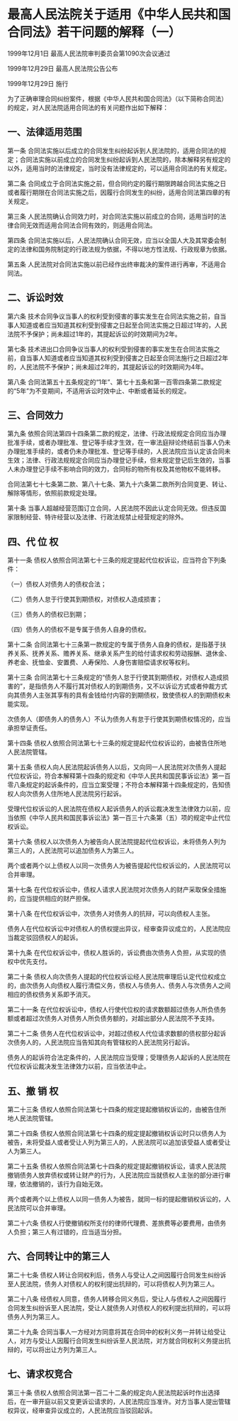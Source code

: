 # 最高人民法院关于适用《中华人民共和国合同法》若干问题的解释（一）

1999年12月1日 最高人民法院审判委员会第1090次会议通过

1999年12月29日 最高人民法院公告公布

1999年12月29日 施行

<!-- INFO END -->

为了正确审理合同纠纷案件，根据《中华人民共和国合同法》（以下简称合同法）的规定，对人民法院适用合同法的有关问题作出如下解释：

## 一、法律适用范围

第一条 合同法实施以后成立的合同发生纠纷起诉到人民法院的，适用合同法的规定；合同法实施以前成立的合同发生纠纷起诉到人民法院的，除本解释另有规定的以外，适用当时的法律规定，当时没有法律规定的，可以适用合同法的有关规定。

第二条 合同成立于合同法实施之前，但合同约定的履行期限跨越合同法实施之日或者履行期限在合同法实施之后，因履行合同发生的纠纷，适用合同法第四章的有关规定。

第三条 人民法院确认合同效力时，对合同法实施以前成立的合同，适用当时的法律合同无效而适用合同法合同有效的，则适用合同法。

第四条 合同法实施以后，人民法院确认合同无效，应当以全国人大及其常委会制定的法律和国务院制定的行政法规为依据，不得以地方性法规、行政规章为依据。

第五条 人民法院对合同法实施以前已经作出终审裁决的案件进行再审，不适用合同法。

## 二、诉讼时效

第六条 技术合同争议当事人的权利受到侵害的事实发生在合同法实施之前，自当事人知道或者应当知道其权利受到侵害之日起至合同法实施之日超过1年的，人民法院不予保护；尚未超过1年的，其提起诉讼的时效期间为2年。

第七条 技术进出口合同争议当事人的权利受到侵害的事实发生在合同法实施之前，自当事人知道或者应当知道其权利受到侵害之日起至合同法施行之日超过2年的，人民法院不予保护；尚未超过2年的，其提起诉讼的时效期间为4年。

第八条 合同法第五十五条规定的“1年”、第七十五条和第一百零四条第二款规定的“5年”为不变期间，不适用诉讼时效中止、中断或者延长的规定。

## 三、合同效力

第九条 依照合同法第四十四条第二款的规定，法律、行政法规规定合同应当办理批准手续，或者办理批准、登记等手续才生效，在一审法庭辩论终结前当事人仍未办理批准手续的，或者仍未办理批准、登记等手续的，人民法院应当认定该合同未生效；法律、行政法规规定合同应当办理登记手续，但未规定登记后生效的，当事人未办理登记手续不影响合同的效力，合同标的物所有权及其他物权不能转移。

合同法第七十七条第二款、第八十七条、第九十六条第二款所列合同变更、转让、解除等情形，依照前款规定处理。

第十条 当事人超越经营范围订立合同，人民法院不因此认定合同无效。但违反国家限制经营、特许经营以及法律、行政法规禁止经营规定的除外。

## 四、代 位 权

第十一条 债权人依照合同法第七十三条的规定提起代位权诉讼，应当符合下列条件：

（一）债权人对债务人的债权合法；

（二）债务人怠于行使其到期债权，对债权人造成损害；

（三）债务人的债权已到期；

（四）债务人的债权不是专属于债务人自身的债权。

第十二条 合同法第七十三条第一款规定的专属于债务人自身的债权，是指基于扶养关系、抚养关系、赡养关系、继承关系产生的给付请求权和劳动报酬、退休金、养老金、抚恤金、安置费、人寿保险、人身伤害赔偿请求权等权利。

第十三条 合同法第七十三条规定的“债务人怠于行使其到期债权，对债权人造成损害的”，是指债务人不履行其对债权人的到期债务，又不以诉讼方式或者仲裁方式向其债务人主张其享有的具有金钱给付内容的到期债权，致使债权人的到期债权未能实现。

次债务人（即债务人的债务人）不认为债务人有怠于行使其到期债权情况的，应当承担举证责任。

第十四条 债权人依照合同法第七十三条的规定提起代位权诉讼的，由被告住所地人民法院管辖。

第十五条 债权人向人民法院起诉债务人以后，又向同一人民法院对次债务人提起代位权诉讼，符合本解释第十四条的规定和《中华人民共和国民事诉讼法》第一百零八条规定的起诉条件的，应当立案受理；不符合本解释第十四条规定的，告知债权人向次债务人住所地人民法院另行起诉。

受理代位权诉讼的人民法院在债权人起诉债务人的诉讼裁决发生法律效力以前，应当依照《中华人民共和国民事诉讼法》第一百三十六条第（五）项的规定中止代位权诉讼。

第十六条 债权人以次债务人为被告向人民法院提起代位权诉讼，未将债务人列为第三人的，人民法院可以追加债务人为第三人。

两个或者两个以上债权人以同一次债务人为被告提起代位权诉讼的，人民法院可以合并审理。

第十七条 在代位权诉讼中，债权人请求人民法院对次债务人的财产采取保全措施的，应当提供相应的财产担保。

第十八条 在代位权诉讼中，次债务人对债务人的抗辩，可以向债权人主张。

债务人在代位权诉讼中对债权人的债权提出异议，经审查异议成立的，人民法院应当裁定驳回债权人的起诉。

第十九条 在代位权诉讼中，债权人胜诉的，诉讼费由次债务人负担，从实现的债权中优先支付。

第二十条 债权人向次债务人提起的代位权诉讼经人民法院审理后认定代位权成立的，由次债务人向债权人履行清偿义务，债权人与债务人、债务人与次债务人之间相应的债权债务关系即予消灭。

第二十一条 在代位权诉讼中，债权人行使代位权的请求数额超过债务人所负债务额或者超过次债务人对债务人所负债务额的，对超出部分人民法院不予支持。

第二十二条 债务人在代位权诉讼中，对超过债权人代位请求数额的债权部分起诉次债务人的，人民法院应当告知其向有管辖权的人民法院另行起诉。

债务人的起诉符合法定条件的，人民法院应当受理；受理债务人起诉的人民法院在代位权诉讼裁决发生法律效力以前，应当依法中止。

## 五、撤 销 权

第二十三条 债权人依照合同法第七十四条的规定提起撤销权诉讼的，由被告住所地人民法院管辖。

第二十四条 债权人依照合同法第七十四条的规定提起撤销权诉讼时只以债务人为被告，未将受益人或者受让人列为第三人的，人民法院可以追加该受益人或者受让人为第三人。

第二十五条 债权人依照合同法第七十四条的规定提起撤销权诉讼，请求人民法院撤销债务人放弃债权或转让财产的行为，人民法院应当就债权人主张的部分进行审理，依法撤销的，该行为自始无效。

两个或者两个以上债权人以同一债务人为被告，就同一标的提起撤销权诉讼的，人民法院可以合并审理。

第二十六条 债权人行使撤销权所支付的律师代理费、差旅费等必要费用，由债务人负担；第三人有过错的，应当适当分担。

## 六、合同转让中的第三人

第二十七条 债权人转让合同权利后，债务人与受让人之间因履行合同发生纠纷诉至人民法院，债务人对债权人的权利提出抗辩的，可以将债权人列为第三人。

第二十八条 经债权人同意，债务人转移合同义务后，受让人与债权人之间因履行合同发生纠纷诉至人民法院，受让人就债务人对债权人的权利提出抗辩的，可以将债务人列为第三人。

第二十九条 合同当事人一方经对方同意将其在合同中的权利义务一并转让给受让人，对方与受让人因履行合同发生纠纷诉至人民法院，对方就合同权利义务提出抗辩的，可以将出让方列为第三人。

## 七、请求权竞合

第三十条 债权人依照合同法第一百二十二条的规定向人民法院起诉时作出选择后，在一审开庭以前又变更诉讼请求的，人民法院应当准许。对方当事人提出管辖权异议，经审查异议成立的，人民法院应当驳回起诉。